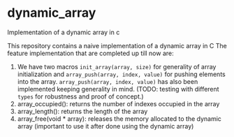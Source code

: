 # dynamic_array
Implementation of a dynamic array in c 

This repository contains a naive implementation of a dynamic array in C
The feature implementation that are completed up till now are: 

1. We have two macros `init_array(array, size)` for generality of array initialization and `array_push(array, index, value)` for pushing elements into the array. `array_push(array, index, value)` has also been implemented keeping generality in mind. (TODO: testing with different `types` for robustness and proof of concept.)
2. array_occupied(): returns the number of indexes occupied in the array
3. array_length(): returns the length of the array
4. array_free(void * array): releases the memory allocated to the dynamic array 
   (important to use it after done using the dynamic array) 
